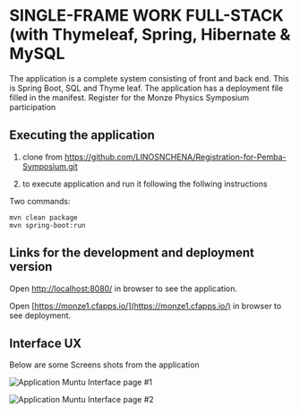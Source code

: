 # SINGLE-FRAME WORK FULL-STACK (with Thymeleaf, Spring, Hibernate & MySQL

The application is a complete system consisting of front and back end. 
This is Spring Boot, SQL and Thyme leaf. 
The application has a deployment file filled in the manifest.
Register for the Monze Physics Symposium participation

## Executing the application

1. clone from https://github.com/LINOSNCHENA/Registration-for-Pemba-Symposium.git

2. to execute application and run it following the follwing instructions

 Two commands:  
```
mvn clean package
mvn spring-boot:run
```

## Links for the development and deployment version

Open [http://localhost:8080/](http://localhost:8080/) in browser to see the application.

Open [https://monze1.cfapps.io/](https://monze1.cfapps.io/) in browser to see deployment.


## Interface UX

 Below are some Screens shots from the application

![ Application Muntu Interface page #1 ](https://github.com/LINOSNCHENA/Fullstack-system-in-SpringAngularMSSQL-APP/blob/master/page1.png)

![ Application Muntu Interface page #2 ](https://github.com/LINOSNCHENA/Fullstack-system-in-SpringAngularMSSQL-APP/blob/master/page2.png)
